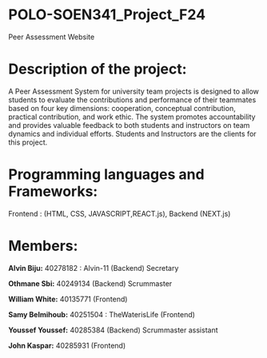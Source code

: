 # POLO-SOEN341_Project_F24
Peer Assessment Website

# Description of the project:
A Peer Assessment System for university team projects is designed to allow students to evaluate the contributions and performance of their teammates based on four key dimensions: cooperation, conceptual contribution, practical contribution, and work ethic. The system promotes accountability and provides valuable feedback to both students and instructors on team dynamics and individual efforts. Students and Instructors are the clients for this project.

# Programming languages and Frameworks:
Frontend : (HTML, CSS, JAVASCRIPT,REACT.js),  Backend (NEXT.js)

# Members:

**Alvin Biju:** 40278182 : Alvin-11   (Backend) Secretary

**Othmane Sbi:** 40249134  (Backend) Scrummaster

**William White:** 40135771  (Frontend)


**Samy Belmihoub:** 40251504 : TheWaterisLife (Frontend)


**Youssef Youssef:** 40285384  (Backend) Scrummaster assistant


**John Kaspar:** 40285931  (Frontend)

